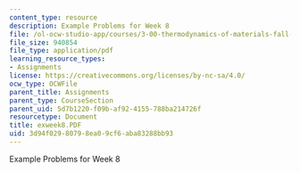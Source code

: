 ```yaml
---
content_type: resource
description: Example Problems for Week 8
file: /ol-ocw-studio-app/courses/3-00-thermodynamics-of-materials-fall-2002/3d94f02980798ea09cf6aba83288bb93_exweek8.PDF
file_size: 940854
file_type: application/pdf
learning_resource_types:
- Assignments
license: https://creativecommons.org/licenses/by-nc-sa/4.0/
ocw_type: OCWFile
parent_title: Assignments
parent_type: CourseSection
parent_uid: 5d7b1220-f09b-af92-4155-788ba214726f
resourcetype: Document
title: exweek8.PDF
uid: 3d94f029-8079-8ea0-9cf6-aba83288bb93
---
```

Example Problems for Week 8